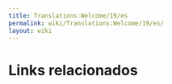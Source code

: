 ```yaml
---
title: Translations:Welcome/19/es
permalink: wiki/Translations:Welcome/19/es/
layout: wiki
---
```


# Links relacionados
